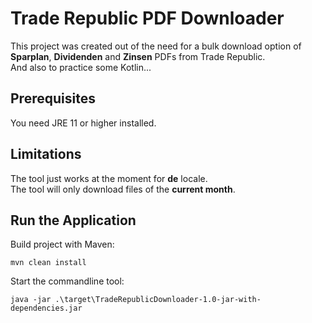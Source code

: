 # Trade Republic PDF Downloader
This project was created out of the need for a bulk download option of **Sparplan**, **Dividenden** and **Zinsen** PDFs from Trade Republic.</br>
And also to practice some Kotlin...

## Prerequisites
You need JRE 11 or higher installed.

## Limitations
The tool just works at the moment for **de** locale.</br>
The tool will only download files of the **current month**.

## Run the Application
Build project with Maven:

```shell
mvn clean install
```

Start the commandline tool:
```shell
java -jar .\target\TradeRepublicDownloader-1.0-jar-with-dependencies.jar
```

